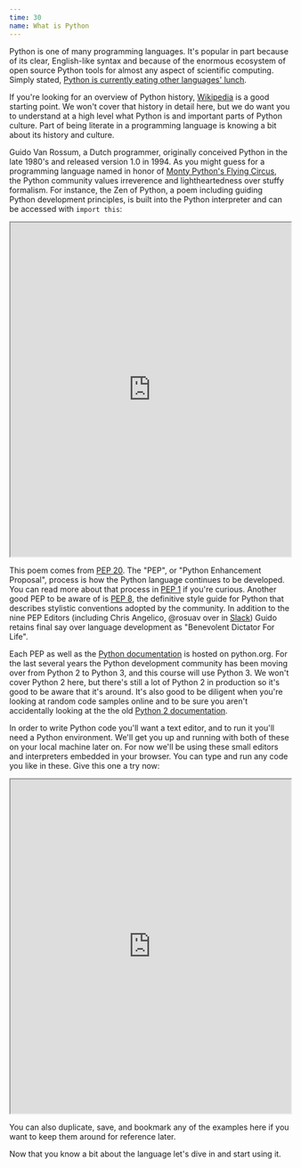 ```yaml
---
time: 30
name: What is Python
---
```


Python is one of many programming languages. It's popular in part because of its clear, English-like syntax and because of the enormous ecosystem of open source Python tools for almost any aspect of scientific computing. Simply stated, [Python is currently eating other languages' lunch](http://www.talyarkoni.org/blog/2013/11/18/the-homogenization-of-scientific-computing-or-why-python-is-steadily-eating-other-languages-lunch/).

If you're looking for an overview of Python history, [Wikipedia](https://en.wikipedia.org/wiki/Python_%28programming_language%29) is a good starting point. We won't cover that history in detail here, but we do want you to understand at a high level what Python is and important parts of Python culture. Part of being literate in a programming language is knowing a bit about its history and culture.

Guido Van Rossum, a Dutch programmer, originally conceived Python in the late 1980's and released version 1.0 in 1994. As you might guess for a programming language named in honor of [Monty Python's Flying Circus](https://www.youtube.com/watch?v=iV2ViNJFZC8), the Python community values irreverence and lightheartedness over stuffy formalism. For instance, the Zen of Python, a poem including guiding Python development principles, is built into the Python interpreter and can be accessed with `import this`:

<iframe height="600px" width="100%" src="https://trinket.io/embed/python3/299a9e5df5"></iframe>

This poem comes from [PEP 20](https://www.python.org/dev/peps/pep-0020/). The "PEP", or "Python Enhancement Proposal", process is how the Python language continues to be developed. You can read more about that process in [PEP 1](https://www.python.org/dev/peps/pep-0001/) if you're curious. Another good PEP to be aware of is [PEP 8](https://www.python.org/dev/peps/pep-0008/), the definitive style guide for Python that describes stylistic conventions adopted by the community. In addition to the nine PEP Editors (including Chris Angelico, @rosuav over in [Slack](https://thinkful.slack.com/messages/general-discussion/)) Guido retains final say over language development as "Benevolent Dictator For Life".

Each PEP as well as the [Python documentation](https://docs.python.org/3.5/library/) is hosted on python.org. For the last several years the Python development community has been moving over from Python 2 to Python 3, and this course will use Python 3. We won't cover Python 2 here, but there's still a lot of Python 2 in production so it's good to be aware that it's around. It's also good to be diligent when you're looking at random code samples online and to be sure you aren't accidentally looking at the the old [Python 2 documentation](https://docs.python.org/2.7/library/).

In order to write Python code you'll want a text editor, and to run it you'll need a Python environment. We'll get you up and running with both of these on your local machine later on. For now we'll be using these small editors and interpreters embedded in your browser. You can type and run any code you like in these. Give this one a try now:

<iframe height="600px" width="100%" src="https://trinket.io/embed/python3/4119ca4757"></iframe>

You can also duplicate, save, and bookmark any of the examples here if you want to keep them around for reference later.

Now that you know a bit about the language let's dive in and start using it.

